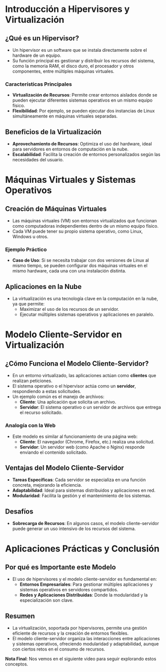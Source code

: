# Introducción a Hipervisores y Virtualización

## ¿Qué es un Hipervisor?

- Un hipervisor es un software que se instala directamente sobre el hardware de un equipo.
- Su función principal es gestionar y distribuir los recursos del sistema, como la memoria RAM, el disco duro, el procesador y otros componentes, entre múltiples máquinas virtuales.

### Características Principales

- **Virtualización de Recursos**: Permite crear entornos aislados donde se pueden ejecutar diferentes sistemas operativos en un mismo equipo físico.
- **Flexibilidad**: Por ejemplo, se pueden ejecutar dos instancias de Linux simultáneamente en máquinas virtuales separadas.

## Beneficios de la Virtualización

- **Aprovechamiento de Recursos**: Optimiza el uso del hardware, ideal para servidores en entornos de computación en la nube.
- **Escalabilidad**: Facilita la creación de entornos personalizados según las necesidades del usuario.

# Máquinas Virtuales y Sistemas Operativos

## Creación de Máquinas Virtuales

- Las máquinas virtuales (VM) son entornos virtualizados que funcionan como computadoras independientes dentro de un mismo equipo físico.
- Cada VM puede tener su propio sistema operativo, como Linux, Windows u otros.

### Ejemplo Práctico

- **Caso de Uso**: Si se necesita trabajar con dos versiones de Linux al mismo tiempo, se pueden configurar dos máquinas virtuales en el mismo hardware, cada una con una instalación distinta.

## Aplicaciones en la Nube

- La virtualización es una tecnología clave en la computación en la nube, ya que permite:
  - Maximizar el uso de los recursos de un servidor.
  - Ejecutar múltiples sistemas operativos y aplicaciones en paralelo.

# Modelo Cliente-Servidor en Virtualización

## ¿Cómo Funciona el Modelo Cliente-Servidor?

- En un entorno virtualizado, las aplicaciones actúan como **clientes** que realizan peticiones.
- El sistema operativo o el hipervisor actúa como un **servidor**, respondiendo a estas solicitudes.
- Un ejemplo común es el manejo de archivos:
  - **Cliente**: Una aplicación que solicita un archivo.
  - **Servidor**: El sistema operativo o un servidor de archivos que entrega el recurso solicitado.

### Analogía con la Web

- Este modelo es similar al funcionamiento de una página web:
  - **Cliente**: El navegador (Chrome, Firefox, etc.) realiza una solicitud.
  - **Servidor**: Un servidor web (como Apache o Nginx) responde enviando el contenido solicitado.

## Ventajas del Modelo Cliente-Servidor

- **Tareas Específicas**: Cada servidor se especializa en una función concreta, mejorando la eficiencia.
- **Adaptabilidad**: Ideal para sistemas distribuidos y aplicaciones en red.
- **Modularidad**: Facilita la gestión y el mantenimiento de los sistemas.

## Desafíos

- **Sobrecarga de Recursos**: En algunos casos, el modelo cliente-servidor puede generar un uso intensivo de los recursos del sistema.

# Aplicaciones Prácticas y Conclusión

## Por qué es Importante este Modelo

- El uso de hipervisores y el modelo cliente-servidor es fundamental en:
  - **Entornos Empresariales**: Para gestionar múltiples aplicaciones y sistemas operativos en servidores compartidos.
  - **Redes y Aplicaciones Distribuidas**: Donde la modularidad y la especialización son clave.

## Resumen

- La virtualización, soportada por hipervisores, permite una gestión eficiente de recursos y la creación de entornos flexibles.
- El modelo cliente-servidor organiza las interacciones entre aplicaciones y sistemas operativos, ofreciendo modularidad y adaptabilidad, aunque con ciertos retos en el consumo de recursos.

**Nota Final**: Nos vemos en el siguiente video para seguir explorando estos conceptos.
